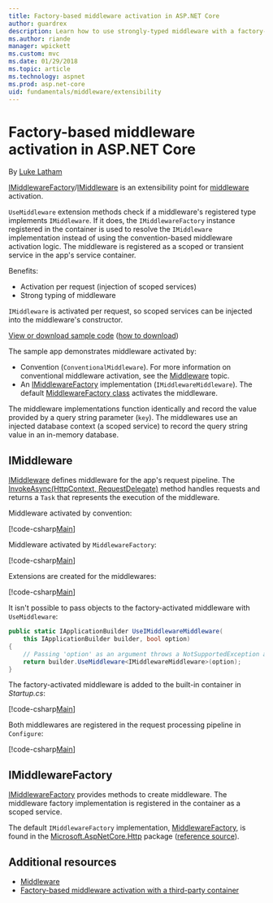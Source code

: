 ```yaml
---
title: Factory-based middleware activation in ASP.NET Core
author: guardrex
description: Learn how to use strongly-typed middleware with a factory-based activation implementation in ASP.NET Core.
ms.author: riande
manager: wpickett
ms.custom: mvc
ms.date: 01/29/2018
ms.topic: article
ms.technology: aspnet
ms.prod: asp.net-core
uid: fundamentals/middleware/extensibility
---
```

# Factory-based middleware activation in ASP.NET Core

By [Luke Latham](https://github.com/guardrex)

[IMiddlewareFactory](/dotnet/api/microsoft.aspnetcore.http.imiddlewarefactory)/[IMiddleware](/dotnet/api/microsoft.aspnetcore.http.imiddleware) is an extensibility point for [middleware](xref:fundamentals/middleware/index) activation.

`UseMiddleware` extension methods check if a middleware's registered type implements `IMiddleware`. If it does, the `IMiddlewareFactory` instance registered in the container is used to resolve the `IMiddleware` implementation instead of using the convention-based middleware activation logic. The middleware is registered as a scoped or transient service in the app's service container.

Benefits:

* Activation per request (injection of scoped services)
* Strong typing of middleware

`IMiddleware` is activated per request, so scoped services can be injected into the middleware's constructor.

[View or download sample code](https://github.com/aspnet/Docs/tree/master/aspnetcore/fundamentals/middleware/extensibility/sample) ([how to download](xref:tutorials/index#how-to-download-a-sample))

The sample app demonstrates middleware activated by:

* Convention (`ConventionalMiddleware`). For more information on conventional middleware activation, see the [Middleware](xref:fundamentals/middleware/index) topic.
* An [IMiddlewareFactory](/dotnet/api/microsoft.aspnetcore.http.imiddlewarefactory) implementation (`IMiddlewareMiddleware`). The default [MiddlewareFactory class](/dotnet/api/microsoft.aspnetcore.http.middlewarefactory) activates the middleware.

The middleware implementations function identically and record the value provided by a query string parameter (`key`). The middlewares use an injected database context (a scoped service) to record the query string value in an in-memory database.

## IMiddleware

[IMiddleware](/dotnet/api/microsoft.aspnetcore.http.imiddleware) defines middleware for the app's request pipeline. The [InvokeAsync(HttpContext, RequestDelegate)](/dotnet/api/microsoft.aspnetcore.http.imiddleware.invokeasync#Microsoft_AspNetCore_Http_IMiddleware_InvokeAsync_Microsoft_AspNetCore_Http_HttpContext_Microsoft_AspNetCore_Http_RequestDelegate_) method handles requests and returns a `Task` that represents the execution of the middleware.

Middleware activated by convention:

[!code-csharp[Main](extensibility/sample/Middleware/ConventionalMiddleware.cs?name=snippet1)]

Middleware activated by `MiddlewareFactory`:

[!code-csharp[Main](extensibility/sample/Middleware/IMiddlewareMiddleware.cs?name=snippet1)]

Extensions are created for the middlewares:

[!code-csharp[Main](extensibility/sample/Middleware/MiddlewareExtensions.cs?name=snippet1)]

It isn't possible to pass objects to the factory-activated middleware with `UseMiddleware`:

```csharp
public static IApplicationBuilder UseIMiddlewareMiddleware(
    this IApplicationBuilder builder, bool option)
{
    // Passing 'option' as an argument throws a NotSupportedException at runtime.
    return builder.UseMiddleware<IMiddlewareMiddleware>(option);
}
```

The factory-activated middleware is added to the built-in container in *Startup.cs*:

[!code-csharp[Main](extensibility/sample/Startup.cs?name=snippet1&highlight=6)]

Both middlewares are registered in the request processing pipeline in `Configure`:

[!code-csharp[Main](extensibility/sample/Startup.cs?name=snippet2&highlight=12-13)]

## IMiddlewareFactory

[IMiddlewareFactory](/dotnet/api/microsoft.aspnetcore.http.imiddlewarefactory) provides methods to create middleware. The middleware factory implementation is registered in the container as a scoped service.

The default `IMiddlewareFactory` implementation, [MiddlewareFactory](/dotnet/api/microsoft.aspnetcore.http.middlewarefactory), is found in the [Microsoft.AspNetCore.Http](https://www.nuget.org/packages/Microsoft.AspNetCore.Http/) package ([reference source](https://github.com/aspnet/HttpAbstractions/blob/release/2.0/src/Microsoft.AspNetCore.Http/MiddlewareFactory.cs)).

## Additional resources

* [Middleware](xref:fundamentals/middleware/index)
* [Factory-based middleware activation with a third-party container](xref:fundamentals/middleware/extensibility-third-party-container)
